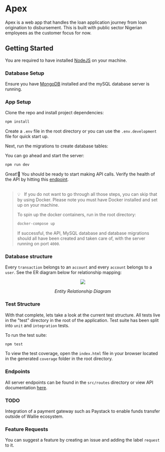 # Apex

Apex is a web app that handles the loan application journey from loan origination to disbursement. This is built with public sector Nigerian employees as the  customer focus for now.

## Getting Started

You are required to have installed [NodeJS](https://nodejs.org/en/download) on your machine.

### Database Setup

Ensure you have [MongoDB](https://dev.mysql.com/downloads/mysql/) installed and the mySQL database server is running.


### App Setup

Clone the repo and install project dependencies:

```sh
npm install
```

Create a `.env` file in the root directory or you can use the `.env.development` file for quick start up.

Next, run the migrations to create database tables:

You can go ahead and start the server:

```sh
npm run dev
```

Great!🚀 You should be ready to start making API calls. Verify the health of the API by hitting this [endpoint](http://localhost:4000/status).
<br></br>

> 💡 &nbsp; If you do not want to go through all those steps, you can skip that by using Docker. Please note you must have Docker installed and set up on your machine.
>
> To spin up the docker containers, run in the root directory:
>
> ```sh
> docker-compose up
> ```
>
> If successful, the API, MySQL database and database migrations should all have been created and taken care of, with the server running on port `4000`.

### Database structure

Every `transaction` belongs to an `account` and every `account` belongs to a `user`. See the ER diagram below for relationship mapping:

<p align="center" style="margin: 0"><img src="./src/images/schema pic.png" /><p align="center"><i>Entity Relationship Diagram</i></p></p>

<!-- ![database ER diagram](/images/schema%20pic.png)
_Entity Relationship Diagram_    -->

### Test Structure

With that complete, lets take a look at the current test structure. All tests live in the "test" directory in the root of the application. Test suite has been split into `unit` and `integration` tests.

To run the test suite:

```sh
npm test
```

To view the test coverage, open the `index.html` file in your browser located in the generated `coverage` folder in the root directory.

### Endpoints

All server endpoints can be found in the `src/routes` directory or view API documentation [here](https://documenter.getpostman.com/view/22366860/2s93CExwfx).

### TODO

Integration of a payment gateway such as Paystack to enable funds transfer outside of Wallie ecosystem.

### Feature Requests

You can suggest a feature by creating an issue and adding the label `request` to it.
